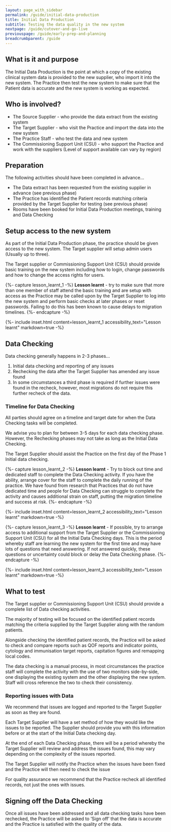 ```yaml
---
layout: page_with_sidebar
permalink: /guide/initial-data-production
title: Initial Data Production
subtitle: Testing the data quality in the new system 
nextpage: /guide/cutover-and-go-live
previouspage: /guide/early-prep-and-planning
breadcrumbparent: /guide
---
```


## What is it and purpose

The Initial Data Production is the point at which a copy of the existing clinical system data is provided to the new supplier, who import it into the new system. The Practice then test the new system to make sure that the Patient data is accurate and the new system is working as expected. 


## Who is involved?

* The Source Supplier  - who provide the data extract from the existing system
* The Target Supplier - who visit the Practice and import the data into the new system
* The Practice Staff - who test the data and new system
* The Commissioning Support Unit (CSU) - who support the Practice and work with the suppliers (Level of support available can vary by region)


## Preparation

The following activities should have been completed in advance…

* The Data extract has been requested from the existing supplier in advance (see previous phase)
* The Practice has identified the Patient records matching criteria provided by the Target Supplier for testing (see previous phase)
* Rooms have been booked for Initial Data Production meetings, training and Data Checking


## Setup access to the new system

As part of the Initial Data Production phase, the practice should be given access to the new system. The Target supplier will setup admin users (Usually up to three).

The Target supplier or Commissioning Support Unit (CSU) should provide basic training on the new system including how to login, change passwords and how to change the access rights for users.

{%- capture lesson_learnt_1 -%}
__Lesson learnt__ - try to make sure that more than one member of staff attend the basic training and are setup with access as the Practice may be called upon by the Target Supplier to log into the new system and perform basic checks at later phases or reset passwords. Failing to do this has been known to cause delays to migration timelines.
{%- endcapture -%}

{%- include inset.html content=lesson_learnt_1 accessibility_text="Lesson learnt" markdown=true -%}
## Data Checking

Data checking generally happens in 2-3 phases…

1. Initial data checking and reporting of any issues
2. Rechecking the data after the Target Supplier has amended any issue found
3. In some circumstances a third phase is required if further issues were found in the recheck, however, most migrations do not require this further recheck of the data.


### Timeline for Data Checking

All parties should agree on a timeline and target date for when the Data Checking tasks will be completed.

We advise you to plan for between 3-5 days for each data checking phase. However, the Rechecking phases may not take as long as the Initial Data Checking.

The Target Supplier should assist the Practice on the first day of the Phase 1 Initial data checking. 

{%- capture lesson_learnt_2 -%}
__Lesson learnt__ - Try to block out time and dedicated staff to complete the Data Checking activity. If you have the ability, arrange cover for the staff to complete the daily running of the practice. We have found from research that Practices that do not have dedicated time and people for Data Checking can struggle to complete the activity and causes additional strain on staff, putting the migration timeline and success at risk.
{%- endcapture -%}

{%- include inset.html content=lesson_learnt_2 accessibility_text="Lesson learnt" markdown=true -%}

{%- capture lesson_learnt_3 -%}
__Lesson learnt__ - If possible, try to arrange access to additional support from the Target Supplier or the Commissioning Support Unit (CSU) for all the Initial Data Checking days. This is the period whereby staff are learning the new system for the first time and may have lots of questions that need answering. If not answered quickly, these questions or uncertainty could block or delay the Data Checking phase.
{%- endcapture -%}

{%- include inset.html content=lesson_learnt_3 accessibility_text="Lesson learnt" markdown=true -%}

## What to test

The Target supplier or Commissioning Support Unit (CSU) should provide a complete list of Data checking activities.

The majority of testing will be focused on the identified patient records matching the criteria supplied by the Target Supplier along with the random patients.

Alongside checking the identified patient records, the Practice will be asked to check and compare reports such as QOF reports and indicator points, cytology and immunisation target reports, capitation figures and remapping local codes.

The data checking is a manual process, in most circumstances the practice staff will complete the activity with the use of two monitors side-by-side, one displaying the existing system and the other displaying the new system. Staff will cross reference the two to check their consistency.


### Reporting issues with Data

We recommend that issues are logged and reported to the Target Supplier as soon as they are found.

Each Target Supplier will have a set method of how they would like the issues to be reported. The Supplier should provide you with this information before or at the start of the Initial Data checking day.

At the end of each Data Checking phase, there will be a period whereby the Target Supplier will review and address the issues found, this may vary depending on the complexity of the issues reported.

The Target Supplier will notify the Practice when the issues have been fixed and the Practice will then need to check the issue

For quality assurance we recommend that the Practice recheck all identified records, not just the ones with issues.


## Signing off the Data Checking

Once all issues have been addressed and all data checking tasks have been rechecked, the Practice will be asked to ‘Sign off’ that the data is accurate and the Practice is satisfied with the quality of the data.
